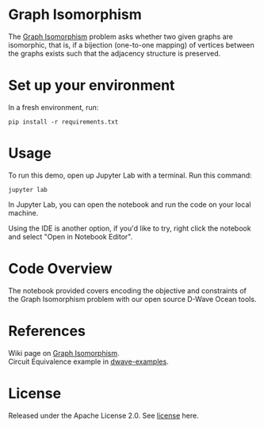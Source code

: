 # Graph Isomorphism
The [Graph Isomorphism](https://en.wikipedia.org/wiki/Graph_isomorphism) problem asks whether two given graphs
are isomorphic, that is, if a bijection (one-to-one mapping) of vertices between the graphs exists such that
the adjacency structure is preserved.

# Set up your environment
In a fresh environment, run:
```
pip install -r requirements.txt
```

# Usage
To run this demo, open up Jupyter Lab with a terminal.
Run this command:
```
jupyter lab
```

In Jupyter Lab, you can open the notebook and run the code on your local machine.

Using the IDE is another option, if you'd like to try, right click the notebook and select "Open in Notebook Editor".

# Code Overview
The notebook provided covers encoding the objective and constraints of the Graph Isomorphism problem
with our open source D-Wave Ocean tools.

# References
Wiki page on [Graph Isomorphism](https://en.wikipedia.org/wiki/Graph_isomorphism).\
Circuit Equivalence example in [dwave-examples](https://github.com/dwave-examples/circuit-equivalence).

# License
Released under the Apache License 2.0. See [license](LICENSE) here.